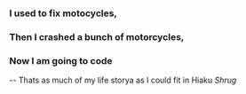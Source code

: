 ###   I used to fix motocycles,
### Then I crashed a bunch of motorcycles,
###      Now I am going to code

-- Thats as much of my life storya as I could fit in Hiaku *Shrug* 
    
    

